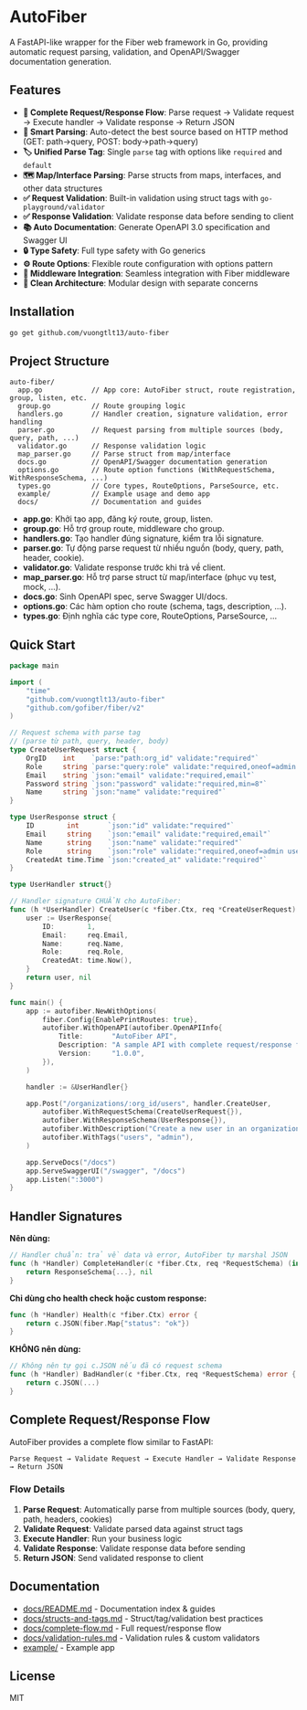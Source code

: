 # AutoFiber

A FastAPI-like wrapper for the Fiber web framework in Go, providing automatic request parsing, validation, and OpenAPI/Swagger documentation generation.

## Features

- **🔄 Complete Request/Response Flow**: Parse request → Validate request → Execute handler → Validate response → Return JSON
- **🧠 Smart Parsing**: Auto-detect the best source based on HTTP method (GET: path→query, POST: body→path→query)
- **🏷️ Unified Parse Tag**: Single `parse` tag with options like `required` and `default`
- **🗺️ Map/Interface Parsing**: Parse structs from maps, interfaces, and other data structures
- **✅ Request Validation**: Built-in validation using struct tags with `go-playground/validator`
- **✅ Response Validation**: Validate response data before sending to client
- **📚 Auto Documentation**: Generate OpenAPI 3.0 specification and Swagger UI
- **🔒 Type Safety**: Full type safety with Go generics
- **⚙️ Route Options**: Flexible route configuration with options pattern
- **🔌 Middleware Integration**: Seamless integration with Fiber middleware
- **🎯 Clean Architecture**: Modular design with separate concerns

## Installation

```sh
go get github.com/vuongtlt13/auto-fiber
```

## Project Structure

```
auto-fiber/
  app.go            // App core: AutoFiber struct, route registration, group, listen, etc.
  group.go          // Route grouping logic
  handlers.go       // Handler creation, signature validation, error handling
  parser.go         // Request parsing from multiple sources (body, query, path, ...)
  validator.go      // Response validation logic
  map_parser.go     // Parse struct from map/interface
  docs.go           // OpenAPI/Swagger documentation generation
  options.go        // Route option functions (WithRequestSchema, WithResponseSchema, ...)
  types.go          // Core types, RouteOptions, ParseSource, etc.
  example/          // Example usage and demo app
  docs/             // Documentation and guides
```

- **app.go**: Khởi tạo app, đăng ký route, group, listen.
- **group.go**: Hỗ trợ group route, middleware cho group.
- **handlers.go**: Tạo handler đúng signature, kiểm tra lỗi signature.
- **parser.go**: Tự động parse request từ nhiều nguồn (body, query, path, header, cookie).
- **validator.go**: Validate response trước khi trả về client.
- **map_parser.go**: Hỗ trợ parse struct từ map/interface (phục vụ test, mock, ...).
- **docs.go**: Sinh OpenAPI spec, serve Swagger UI/docs.
- **options.go**: Các hàm option cho route (schema, tags, description, ...).
- **types.go**: Định nghĩa các type core, RouteOptions, ParseSource, ...

## Quick Start

```go
package main

import (
    "time"
    "github.com/vuongtlt13/auto-fiber"
    "github.com/gofiber/fiber/v2"
)

// Request schema with parse tag
// (parse từ path, query, header, body)
type CreateUserRequest struct {
    OrgID    int    `parse:"path:org_id" validate:"required"`
    Role     string `parse:"query:role" validate:"required,oneof=admin user"`
    Email    string `json:"email" validate:"required,email"`
    Password string `json:"password" validate:"required,min=8"`
    Name     string `json:"name" validate:"required"`
}

type UserResponse struct {
    ID        int       `json:"id" validate:"required"`
    Email     string    `json:"email" validate:"required,email"`
    Name      string    `json:"name" validate:"required"`
    Role      string    `json:"role" validate:"required,oneof=admin user"`
    CreatedAt time.Time `json:"created_at" validate:"required"`
}

type UserHandler struct{}

// Handler signature CHUẨN cho AutoFiber:
func (h *UserHandler) CreateUser(c *fiber.Ctx, req *CreateUserRequest) (interface{}, error) {
    user := UserResponse{
        ID:        1,
        Email:     req.Email,
        Name:      req.Name,
        Role:      req.Role,
        CreatedAt: time.Now(),
    }
    return user, nil
}

func main() {
    app := autofiber.NewWithOptions(
        fiber.Config{EnablePrintRoutes: true},
        autofiber.WithOpenAPI(autofiber.OpenAPIInfo{
            Title:       "AutoFiber API",
            Description: "A sample API with complete request/response flow",
            Version:     "1.0.0",
        }),
    )

    handler := &UserHandler{}

    app.Post("/organizations/:org_id/users", handler.CreateUser,
        autofiber.WithRequestSchema(CreateUserRequest{}),
        autofiber.WithResponseSchema(UserResponse{}),
        autofiber.WithDescription("Create a new user in an organization"),
        autofiber.WithTags("users", "admin"),
    )

    app.ServeDocs("/docs")
    app.ServeSwaggerUI("/swagger", "/docs")
    app.Listen(":3000")
}
```

## Handler Signatures

**Nên dùng:**

```go
// Handler chuẩn: trả về data và error, AutoFiber tự marshal JSON
func (h *Handler) CompleteHandler(c *fiber.Ctx, req *RequestSchema) (interface{}, error) {
    return ResponseSchema{...}, nil
}
```

**Chỉ dùng cho health check hoặc custom response:**

```go
func (h *Handler) Health(c *fiber.Ctx) error {
    return c.JSON(fiber.Map{"status": "ok"})
}
```

**KHÔNG nên dùng:**

```go
// Không nên tự gọi c.JSON nếu đã có request schema
func (h *Handler) BadHandler(c *fiber.Ctx, req *RequestSchema) error {
    return c.JSON(...)
}
```

## Complete Request/Response Flow

AutoFiber provides a complete flow similar to FastAPI:

```
Parse Request → Validate Request → Execute Handler → Validate Response → Return JSON
```

### Flow Details

1. **Parse Request**: Automatically parse from multiple sources (body, query, path, headers, cookies)
2. **Validate Request**: Validate parsed data against struct tags
3. **Execute Handler**: Run your business logic
4. **Validate Response**: Validate response data before sending
5. **Return JSON**: Send validated response to client

## Documentation

- [docs/README.md](docs/README.md) - Documentation index & guides
- [docs/structs-and-tags.md](docs/structs-and-tags.md) - Struct/tag/validation best practices
- [docs/complete-flow.md](docs/complete-flow.md) - Full request/response flow
- [docs/validation-rules.md](docs/validation-rules.md) - Validation rules & custom validators
- [example/](example/) - Example app

## License

MIT
